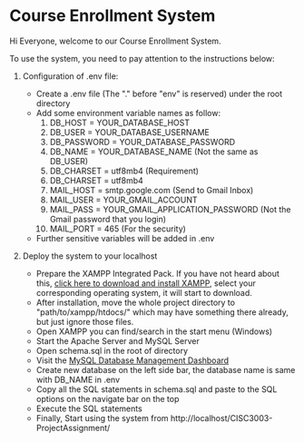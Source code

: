 # Course Enrollment System

Hi Everyone, welcome to our Course Enrollment System.

To use the system, you need to pay attention to the instructions below:

1. Configuration of .env file:
    - Create a .env file (The "." before "env" is reserved) under the root directory
    - Add some environment variable names as follow:
        1. DB_HOST = YOUR_DATABASE_HOST
        2. DB_USER = YOUR_DATABASE_USERNAME
        3. DB_PASSWORD = YOUR_DATABASE_PASSWORD
        4. DB_NAME = YOUR_DATABASE_NAME (Not the same as DB_USER)
        5. DB_CHARSET = utf8mb4 (Requirement)
        5. DB_CHARSET = utf8mb4
        6. MAIL_HOST = smtp.google.com (Send to Gmail Inbox)
        7. MAIL_USER = YOUR_GMAIL_ACCOUNT
        8. MAIL_PASS = YOUR_GMAIL_APPLICATION_PASSWORD (Not the Gmail password that you login)
        9. MAIL_PORT = 465 (For the security)
    - Further sensitive variables will be added in .env

2. Deploy the system to your localhost
    - Prepare the XAMPP Integrated Pack. If you have not heard about this, [click here to download and install XAMPP](https://www.apachefriends.org/download.html), select your corresponding operating system, it will start to download.
    - After installation, move the whole project directory to "path/to/xampp/htdocs/" which may have something there already, but just ignore those files.
    - Open XAMPP you can find/search in the start menu (Windows)
    - Start the Apache Server and MySQL Server
    - Open schema.sql in the root of directory
    - Visit the [MySQL Database Management Dashboard](http://localhost/phpmyadmin/)
    - Create new database on the left side bar, the database name is same with DB_NAME in .env
    - Copy all the SQL statements in schema.sql and paste to the SQL options on the navigate bar on the top
    - Execute the SQL statements
    - Finally, Start using the system from http://localhost/CISC3003-ProjectAssignment/
